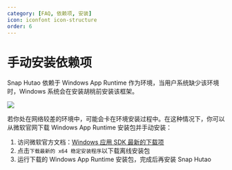 ```yaml
---
category: [FAQ, 依赖项, 安装]
icon: iconfont icon-structure
order: 6
---
```


# 手动安装依赖项

Snap Hutao 依赖于 Windows App Runtime 作为环境，当用户系统缺少该环境时，Windows 系统会在安装胡桃前安装该框架。

![](https://img.alicdn.com/imgextra/i1/1797064093/O1CN01xH5WtE1g6dyZoGnu3_!!1797064093.png_.webp)

若你处在网络较差的环境中，可能会卡在环境安装过程中。在这种情况下，你可以从微软官网下载 Windows App Runtime 安装包并手动安装：

1. 访问微软官方文档：[Windows 应用 SDK 最新的下载项](https://learn.microsoft.com/zh-cn/windows/apps/windows-app-sdk/downloads)
2. 点击`下载最新的 x64 稳定安装程序`以下载离线安装包
3. 运行下载的 Windows App Runtime 安装包，完成后再安装 Snap Hutao
